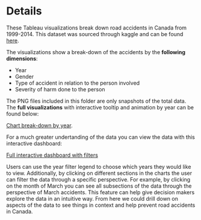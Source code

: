 # Details
These Tableau visualizations break down road accidents in Canada from 1999-2014. This dataset was sourced through kaggle and can be found [here](https://www.kaggle.com/tbsteal/canadian-car-accidents-19942014).

The visualizations show a break-down of the accidents by the __following dimensions__:

- Year
- Gender
- Type of accident in relation to the person involved
- Severity of harm done to the person

The PNG files included in this folder are only snapshots of the total data. The __full visualizations__ with interactive tooltip and animation by year can be found below:

[Chart break-down by year](https://public.tableau.com/profile/robert4290#!/vizhome/RoadAccidentsinCanada1999-2014/Multidimensionalbyyearanimation?publish=yes).

For a much greater undertanding of the data you can view the data with this interactive dashboard: 

[Full interactive dashboard with filters](https://public.tableau.com/profile/robert4290#!/vizhome/RoadAccidentsinCanadadashboard1999-2014/Totalcrashesby?publish=yes) 

Users can use the year filter legend to choose which years they would like to view. Additionally, by clicking on different sections in the charts the user can filter the data through a specific perspective. For example, by clicking on the month of March you can see all subsections of the data through the perspective of March accidents. This feature can help give decision makers explore the data in an intuitive way. From here we could drill down on aspects of the data to see things in context and help prevent road accidents in Canada.
